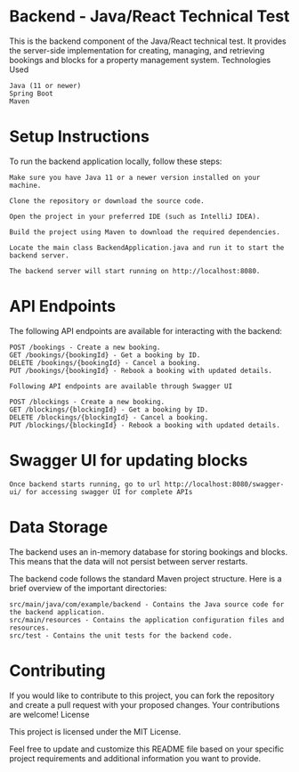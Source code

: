# Backend - Java/React Technical Test

This is the backend component of the Java/React technical test. It provides the server-side implementation for creating, managing, and retrieving bookings and blocks for a property management system.
Technologies Used

    Java (11 or newer)
    Spring Boot
    Maven

# Setup Instructions

To run the backend application locally, follow these steps:

    Make sure you have Java 11 or a newer version installed on your machine.

    Clone the repository or download the source code.

    Open the project in your preferred IDE (such as IntelliJ IDEA).

    Build the project using Maven to download the required dependencies.

    Locate the main class BackendApplication.java and run it to start the backend server.

    The backend server will start running on http://localhost:8080.

# API Endpoints

The following API endpoints are available for interacting with the backend:

    POST /bookings - Create a new booking.
    GET /bookings/{bookingId} - Get a booking by ID.
    DELETE /bookings/{bookingId} - Cancel a booking.
    PUT /bookings/{bookingId} - Rebook a booking with updated details.

    Following API endpoints are available through Swagger UI
    
    POST /blockings - Create a new booking.
    GET /blockings/{blockingId} - Get a booking by ID.
    DELETE /blockings/{blockingId} - Cancel a booking.
    PUT /blockings/{blockingId} - Rebook a booking with updated details.

# Swagger UI for updating blocks
    Once backend starts running, go to url http://localhost:8080/swagger-ui/ for accessing swagger UI for complete APIs

# Data Storage

The backend uses an in-memory database for storing bookings and blocks. This means that the data will not persist between server restarts.

The backend code follows the standard Maven project structure. Here is a brief overview of the important directories:

    src/main/java/com/example/backend - Contains the Java source code for the backend application.
    src/main/resources - Contains the application configuration files and resources.
    src/test - Contains the unit tests for the backend code.

# Contributing

If you would like to contribute to this project, you can fork the repository and create a pull request with your proposed changes. Your contributions are welcome!
License

This project is licensed under the MIT License.

Feel free to update and customize this README file based on your specific project requirements and additional information you want to provide.
